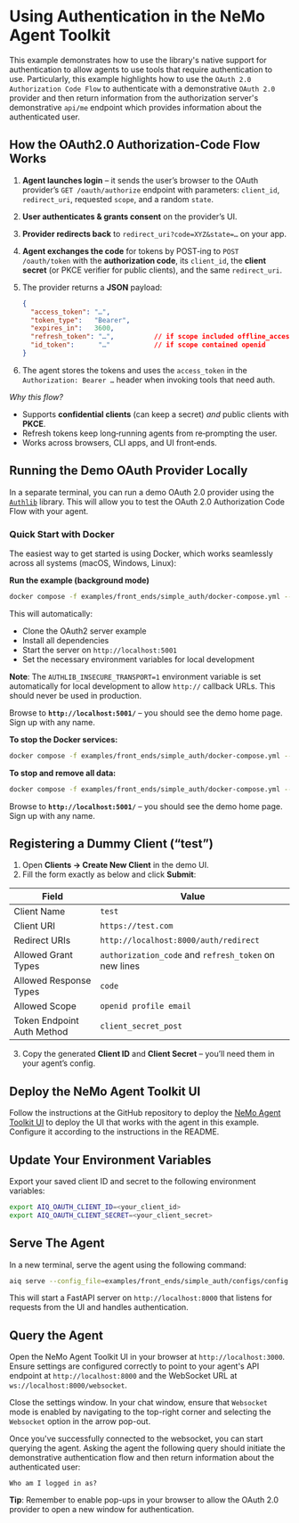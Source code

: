 <!--
SPDX-FileCopyrightText: Copyright (c) 2025, NVIDIA CORPORATION & AFFILIATES. All rights reserved.
SPDX-License-Identifier: Apache-2.0

Licensed under the Apache License, Version 2.0 (the "License");
you may not use this file except in compliance with the License.
You may obtain a copy of the License at

http://www.apache.org/licenses/LICENSE-2.0

Unless required by applicable law or agreed to in writing, software
distributed under the License is distributed on an "AS IS" BASIS,
WITHOUT WARRANTIES OR CONDITIONS OF ANY KIND, either express or implied.
See the License for the specific language governing permissions and
limitations under the License.
-->

# Using Authentication in the NeMo Agent Toolkit

This example demonstrates how to use the library's native support for authentication to allow agents to use tools that require
authentication to use. Particularly, this example highlights how to use the `OAuth 2.0 Authorization Code Flow` to authenticate
with a demonstrative `OAuth 2.0` provider and then return information from the authorization server's demonstrative `api/me` endpoint
which provides information about the authenticated user.

## How the OAuth2.0 Authorization‑Code Flow Works

1. **Agent launches login** – it sends the user’s browser to the OAuth provider’s
   `GET /oauth/authorize` endpoint with parameters:
   `client_id`, `redirect_uri`, requested `scope`, and a random `state`.
2. **User authenticates & grants consent** on the provider’s UI.
3. **Provider redirects back** to `redirect_uri?code=XYZ&state=…` on your app.
4. **Agent exchanges the code** for tokens by POST‑ing to `POST /oauth/token`
   with the **authorization code**, its `client_id`, the **client secret** (or PKCE
   verifier for public clients), and the same `redirect_uri`.
5. The provider returns a **JSON** payload:

   ```json
   {
     "access_token": "…",
     "token_type":   "Bearer",
     "expires_in":   3600,
     "refresh_token": "…",          // if scope included offline_access
     "id_token":      "…"           // if scope contained openid
   }
   ```

6. The agent stores the tokens and uses the `access_token` in the
   `Authorization: Bearer …` header when invoking tools that need auth.

*Why this flow?*

- Supports **confidential clients** (can keep a secret) *and* public clients with **PKCE**.
- Refresh tokens keep long‑running agents from re‑prompting the user.
- Works across browsers, CLI apps, and UI front‑ends.

## Running the Demo OAuth Provider Locally

In a separate terminal, you can run a demo OAuth 2.0 provider using the [`Authlib`](https://docs.authlib.org/en/latest/)
library. This will allow you to test the OAuth 2.0 Authorization Code Flow with your agent.

### Quick Start with Docker

The easiest way to get started is using Docker, which works seamlessly across all systems (macOS, Windows, Linux):

**Run the example (background mode)**
```bash
docker compose -f examples/front_ends/simple_auth/docker-compose.yml --project-directory examples/front_ends/simple_auth up -d
```

This will automatically:

- Clone the OAuth2 server example
- Install all dependencies
- Start the server on `http://localhost:5001`
- Set the necessary environment variables for local development

**Note**: The `AUTHLIB_INSECURE_TRANSPORT=1` environment variable is set automatically for local development to allow `http://` callback URLs. This should never be used in production.

Browse to **`http://localhost:5001/`** – you should see the demo home page. Sign up with any name.

**To stop the Docker services:**

```bash
docker compose -f examples/front_ends/simple_auth/docker-compose.yml --project-directory examples/front_ends/simple_auth down
```

**To stop and remove all data:**

```bash
docker compose -f examples/front_ends/simple_auth/docker-compose.yml --project-directory examples/front_ends/simple_auth down -v
```

Browse to **`http://localhost:5001/`** – you should see the demo home page. Sign up with any name.

</details>

## Registering a Dummy Client (“test”)

1. Open **Clients → Create New Client** in the demo UI.
2. Fill the form exactly as below and click **Submit**:

| Field                      | Value                                                 |
|----------------------------|-------------------------------------------------------|
| Client Name                | `test`                                                |
| Client URI                 | `https://test.com`                                    |
| Redirect URIs              | `http://localhost:8000/auth/redirect`                 |
| Allowed Grant Types        | `authorization_code` and `refresh_token` on new lines |
| Allowed Response Types     | `code`                                                |
| Allowed Scope              | `openid profile email`                                |
| Token Endpoint Auth Method | `client_secret_post`                                  |

3. Copy the generated **Client ID** and **Client Secret** – you’ll need them in your agent’s config.

## Deploy the NeMo Agent Toolkit UI

Follow the instructions at the GitHub repository to deploy the [NeMo Agent Toolkit UI](https://github.com/NVIDIA/NeMo-Agent-Toolkit-UI)
to deploy the UI that works with the agent in this example. Configure it according to the instructions in the README.

## Update Your Environment Variables

Export your saved client ID and secret to the following environment variables:

```bash
export AIQ_OAUTH_CLIENT_ID=<your_client_id>
export AIQ_OAUTH_CLIENT_SECRET=<your_client_secret>
```

## Serve The Agent

In a new terminal, serve the agent using the following command:

```bash
aiq serve --config_file=examples/front_ends/simple_auth/configs/config.yml
```

This will start a FastAPI server on `http://localhost:8000` that listens for requests from the UI and
handles authentication.

## Query the Agent

Open the NeMo Agent Toolkit UI in your browser at `http://localhost:3000`. Ensure settings are configured correctly to point to your agent's API endpoint at `http://localhost:8000` and
the WebSocket URL at `ws://localhost:8000/websocket`.

Close the settings window. In your chat window, ensure that `Websocket` mode is enabled by navigating to the top-right corner and selecting the `Websocket` option in the arrow pop-out.

Once you've successfully connected to the websocket, you can start querying the agent. Asking the agent the following query should initiate the demonstrative authentication flow and then return
information about the authenticated user:

```text
Who am I logged in as?
```

**Tip**: Remember to enable pop-ups in your browser to allow the OAuth 2.0 provider to open a new window for authentication.
